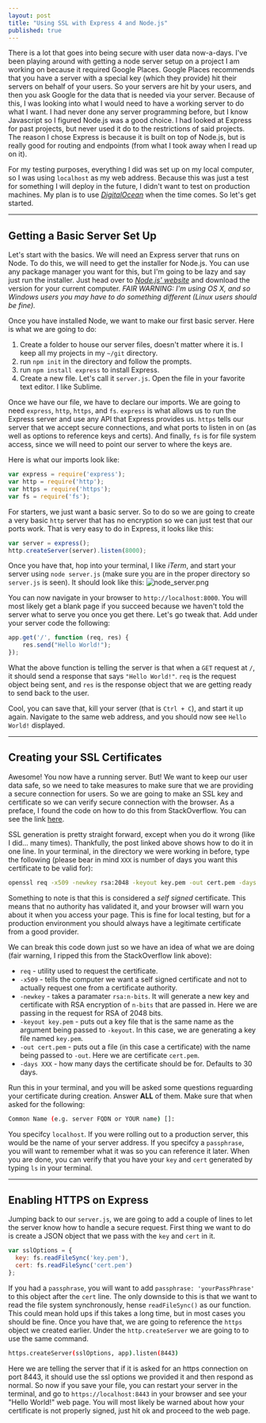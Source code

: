 ```yaml
---
layout: post
title: "Using SSL with Express 4 and Node.js"
published: true
---
```



There is a lot that goes into being secure with user data now-a-days. I've been playing around with getting a node server setup on a project I am working on because it required Google Places. Google Places recommends that you have a server with a special key (which they provide) hit their servers on behalf of your users. So your servers are hit by your users, and then you ask Google for the data that is needed via your server. Because of this, I was looking into what I would need to have a working server to do what I want. I had never done any server programming before, but I know Javascript so I figured Node.js was a good choice. I had looked at Express for past projects, but never used it do to the restrictions of said projects. The reason I chose Express is because it is built on top of Node.js, but is really good for routing and endpoints (from what I took away when I read up on it). 

For my testing purposes, everything I did was set up on my local computer, so I was using `localhost` as my web address. Because this was just a test for something I will deploy in the future, I didn't want to test on production machines. My plan is to use [*DigitalOcean*](http://digitalocean.com) when the time comes. So let's get started.

-----

## Getting a Basic Server Set Up
Let's start with the basics. We will need an Express server that runs on Node. To do this, we will need to get the installer for Node.js. You can use any package manager you want for this, but I'm going to be lazy and say just run the installer. Just head over to [*Node.js' website*](www.nodejs.org) and download the version for your current computer. *FAIR WARNING: I'm using OS X, and so Windows users you may have to do something different (Linux users should be fine).*

Once you have installed Node, we want to make our first basic server. Here is what we are going to do:

1. Create a folder to house our server files, doesn't matter where it is. I keep all my projects in my `~/git` directory.
2. run  `npm init` in the directory and follow the prompts.
3. run `npm install express` to install Express.
4. Create a new file. Let's call it `server.js`. Open the file in your favorite text editor. I like Sublime.

Once we have our file, we have to declare our imports. We are going to need `express`, `http`, `https`, and `fs`. `express` is what allows us to run the Express server and use any API that Express provides us. `https` tells our server that we accept secure connections, and what ports to listen in on (as well as options to reference keys and certs). And finally, `fs` is for file system access, since we will need to point our server to where the keys are.

Here is what our imports look like:

```javascript
var express = require('express');
var http = require('http');
var https = require('https');
var fs = require('fs');
```

For starters, we just want a basic server. So to do so we are going to create a very basic `http` server that has no encryption so we can just test that our ports work. That is very easy to do in Express, it looks like this:

```javascript
var server = express();
http.createServer(server).listen(8000);
```

Once you have that, hop into your terminal, I like *iTerm*, and start your server using `node server.js` (make sure you are in the proper directory so `server.js` is seen).
It should look like this:
![node_server.png]({{site.baseurl}}/images/node_server.png)

You can now navigate in your browser to `http://localhost:8000`. You will most likely get a blank page if you succeed because we haven't told the server what to serve you once you get there. Let's go tweak that. Add under your server code the following:

```javascript
app.get('/', function (req, res) {
    res.send("Hello World!");
});
```

What the above function is telling the server is that when a `GET` request at `/`, it should send a response that says `"Hello World!"`. `req` is the request object being sent, and `res` is the response object that we are getting ready to send back to the user.

Cool, you can save that, kill your server (that is `Ctrl + C`), and start it up again. Navigate to the same web address, and you should now see `Hello World!` displayed.

-----

## Creating your SSL Certificates
Awesome! You now have a running server. But! We want to keep our user data safe, so we need to take measures to make sure that we are providing a secure connection for users. So we are going to make an SSL key and certificate so we can verify secure connection with the browser. As a preface, I found the code on how to do this from StackOverflow. You can see the link [here](http://stackoverflow.com/a/10176685/1143756).

SSL generation is pretty straight forward, except when you do it wrong (like I did... many times). Thankfully, the post linked above shows how to do it in one line. In your terminal, in the directory we were working in before, type the following (please bear in mind `XXX` is number of days you want this certificate to be valid for):

```bash
openssl req -x509 -newkey rsa:2048 -keyout key.pem -out cert.pem -days XXX
```

Something to note is that this is considered a *self signed* certificate. This means that no authority has validated it, and your browser will warn you about it when you access your page. This is fine for local testing, but for a production environment you should always have a legitimate certificate from a good provider. 

We can break this code down just so we have an idea of what we are doing (fair warning, I ripped this from the StackOverflow link above):

* `req` - utility used to request the certificate.
* `-x509` - tells the computer we want a self signed certificate and not to actually request one from a certificate authority.
* `-newkey` - takes a paramater `rsa:n-bits`. It will generate a new key and certificate with RSA encryption of `n-bits` that are passed in. Here we are passing in the request for RSA of 2048 bits.
* `-keyout key.pem` - puts out a key file that is the same name as the argument being passed to `-keyout`. In this case, we are generating a key file named `key.pem`.
* `-out cert.pem` - puts out a file (in this case a certificate) with the name being passed to `-out`. Here we are certificate `cert.pem`.
* `-days XXX` - how many days the certificate should be for. Defaults to 30 days.

Run this in your terminal, and you will be asked some questions reguarding your certificate during creation. Answer **ALL** of them. Make sure that when asked for the following:

```bash
Common Name (e.g. server FQDN or YOUR name) []:
```

You specifcy `localhost`. If you were rolling out to a production server, this would be the name of your server address. If you specifcy a `passphrase`, you will want to remember what it was so you can reference it later. When you are done, you can verify that you have your `key` and `cert` generated by typing `ls` in your terminal.

-----

## Enabling HTTPS on Express
Jumping back to our `server.js`, we are going to add a couple of lines to let the server know how to handle a secure request. First thing we want to do is create a JSON object that we pass with the `key` and `cert` in it.

```javascript
var sslOptions = {
  key: fs.readFileSync('key.pem'),
  cert: fs.readFileSync('cert.pem')
};
```

If you had a `passphrase`, you will want to add `passphrase: 'yourPassPhrase'` to this object after the `cert` line. The only downside to this is that we want to read the file system synchronously, hense `readFileSync()` as our function. This could mean hold ups if this takes a long time, but in most cases you should be fine. Once you have that, we are going to reference the `https` object we created earlier. Under the `http.createServer` we are going to to use the same command.

```bash
https.createServer(sslOptions, app).listen(8443)
```

Here we are telling the server that if it is asked for an https connection on port 8443, it should use the ssl options we provided it and then respond as normal. So now if you save your file, you can restart your server in the terminal, and go to `https://localhost:8443` in your browser and see your "Hello World!" web page. You will most likely be warned about how your certificate is not properly signed, just hit ok and proceed to the web page.